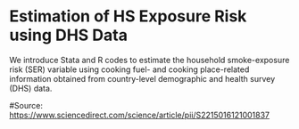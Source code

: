 # Estimation of HS Exposure Risk using DHS Data
We introduce Stata and R codes to estimate the household smoke-exposure risk (SER) variable using cooking fuel- and cooking place-related information obtained from country-level demographic and health survey (DHS) data. 

#Source: https://www.sciencedirect.com/science/article/pii/S2215016121001837
